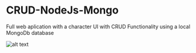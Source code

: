 # CRUD-NodeJs-Mongo
Full web aplication with a character UI with CRUD Functionality using a  local MongoDb database


![alt text](https://im.ge/i/UhEXcL)
